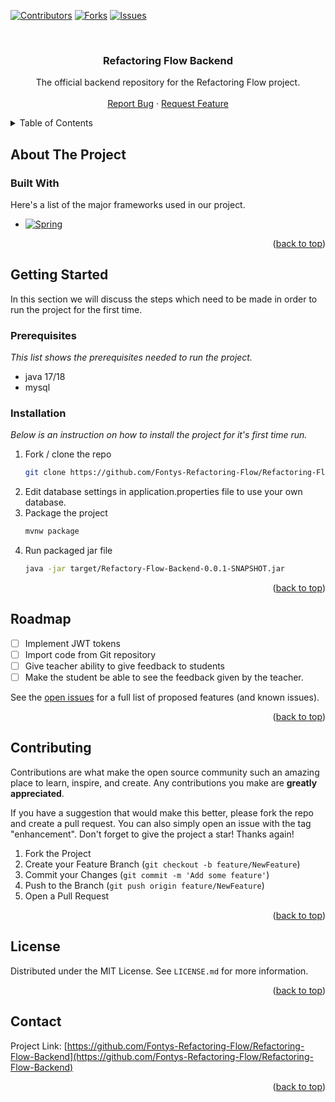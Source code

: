 <a name="readme-top"></a>

[![Contributors][contributors-shield]][contributors-url]
[![Forks][forks-shield]][forks-url]
[![Issues][issues-shield]][issues-url]

<br />
<div align="center">
  <h3 align="center">Refactoring Flow Backend</h3>

  <p align="center">
    The official backend repository for the Refactoring Flow project.
    <br />
    <br />
	<a href="https://github.com/Fontys-Refactoring-Flow/Refactoring-Flow-Backend/issues">Report Bug</a>
    ·
    <a href="https://github.com/Fontys-Refactoring-Flow/Refactoring-Flow-Backend//issues">Request Feature</a>
  </p>
</div>



<!-- TABLE OF CONTENTS -->
<details>
  <summary>Table of Contents</summary>
  <ol>
    <li>
      <a href="#about-the-project">About The Project</a>
      <ul>
        <li><a href="#built-with">Built With</a></li>
      </ul>
    </li>
    <li>
      <a href="#getting-started">Getting Started</a>
      <ul>
        <li><a href="#prerequisites">Prerequisites</a></li>
        <li><a href="#installation">Installation</a></li>
      </ul>
    </li>
    <li><a href="#usage">Usage</a></li>
    <li><a href="#contributing">Contributing</a></li>
    <li><a href="#license">License</a></li>
    <li><a href="#contact">Contact</a></li>
    <li><a href="#acknowledgments">Acknowledgments</a></li>
  </ol>
</details>



<!-- ABOUT THE PROJECT -->
## About The Project


### Built With

Here's a list of the major frameworks used in our project.

* [![Spring][Spring]][Spring-url]

<p align="right">(<a href="#readme-top">back to top</a>)</p>

<!-- GETTING STARTED -->
## Getting Started

In this section we will discuss the steps which need to be made in order to run the project for the first time.

### Prerequisites

_This  list shows the prerequisites needed to run the project._
* java 17/18
* mysql

### Installation

_Below is an instruction on how to install the project for it's first time run._

1. Fork / clone the repo
   ```sh
   git clone https://github.com/Fontys-Refactoring-Flow/Refactoring-Flow-Backend.git
   ```
2. Edit database settings in application.properties file to use your own
database.
3. Package the project
   ```sh
   mvnw package
   ```
4. Run packaged jar file
   ```sh
   java -jar target/Refactory-Flow-Backend-0.0.1-SNAPSHOT.jar 
   ```

<p align="right">(<a href="#readme-top">back to top</a>)</p>

<!-- ROADMAP -->
## Roadmap

- [ ] Implement JWT tokens
- [ ] Import code from Git repository
- [ ] Give teacher ability to give feedback to students
- [ ] Make the student be able to see the feedback given by the teacher. 

See the [open issues](https://github.com/Fontys-Refactoring-Flow/Refactoring-Flow-Backend/issues) for a full list of proposed features (and known issues).

<p align="right">(<a href="#readme-top">back to top</a>)</p>

<!-- CONTRIBUTING -->
## Contributing

Contributions are what make the open source community such an amazing place to learn, inspire, and create. Any contributions you make are **greatly appreciated**.

If you have a suggestion that would make this better, please fork the repo and create a pull request. You can also simply open an issue with the tag "enhancement".
Don't forget to give the project a star! Thanks again!

1. Fork the Project
2. Create your Feature Branch (`git checkout -b feature/NewFeature`)
3. Commit your Changes (`git commit -m 'Add some feature'`)
4. Push to the Branch (`git push origin feature/NewFeature`)
5. Open a Pull Request

<p align="right">(<a href="#readme-top">back to top</a>)</p>



<!-- LICENSE -->
## License

Distributed under the MIT License. See `LICENSE.md` for more information.

<p align="right">(<a href="#readme-top">back to top</a>)</p>



<!-- CONTACT -->
## Contact

Project Link: [https://github.com/Fontys-Refactoring-Flow/Refactoring-Flow-Backend](https://github.com/Fontys-Refactoring-Flow/Refactoring-Flow-Backend)

<p align="right">(<a href="#readme-top">back to top</a>)</p>

<!-- MARKDOWN LINKS & IMAGES -->
<!-- https://www.markdownguide.org/basic-syntax/#reference-style-links -->
[contributors-shield]: https://img.shields.io/github/contributors/Fontys-Refactoring-Flow/Refactoring-Flow-Backend.svg?style=for-the-badge
[contributors-url]: https://github.com/Fontys-Refactoring-Flow/Refactoring-Flow-Backend/graphs/contributors
[forks-shield]: https://img.shields.io/github/forks/Fontys-Refactoring-Flow/Refactoring-Flow-Backend.svg?style=for-the-badge
[forks-url]: https://github.com/Fontys-Refactoring-Flow/Refactoring-Flow-Backend/network/members
[stars-shield]: https://img.shields.io/github/stars/Fontys-Refactoring-Flow/Refactoring-Flow-Backend?style=for-the-badge
[stars-url]: https://github.com/Fontys-Refactoring-Flow/Refactoring-Flow-Backend/stargazers
[issues-shield]: https://img.shields.io/github/issues/Fontys-Refactoring-Flow/Refactoring-Flow-Backend?style=for-the-badge
[issues-url]: https://github.com/Fontys-Refactoring-Flow/Refactoring-Flow-Backend/issues
[license-shield]: https://img.shields.io/github/license/Fontys-Refactoring-FlowRefactoring-Flow-Backend?style=for-the-badge
[license-url]: https://github.com/Fontys-Refactoring-Flow/Refactoring-Flow-Backend/blob/master/LICENSE.MD
[product-screenshot]: images/screenshot.png
[Spring]: https://img.shields.io/badge/Spring-6DB33F?style=for-the-badge&logo=spring&logoColor=white
[Spring-url]: https://spring.io/
[React.js]: https://img.shields.io/badge/React-20232A?style=for-the-badge&logo=react&logoColor=61DAFB
[React-url]: https://reactjs.org/
